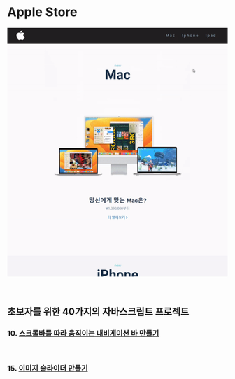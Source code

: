 # Apple Store



![index](README.assets/index.gif)

<br>

## 초보자를 위한 40가지의 자바스크립트 프로젝트

### 10. [스크롤바를 따라 움직이는 내비게이션 바 만들기](https://www.freecodecamp.org/korean/news/javascript-projects-for-beginners#how-to-create-a-navigation-bar-on-scroll)

<br>

### 15. [이미지 슬라이더 만들기](https://www.freecodecamp.org/korean/news/javascript-projects-for-beginners#how-to-create-an-image-slider)
